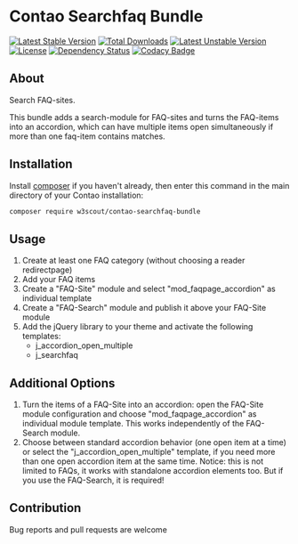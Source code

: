 # Contao Searchfaq Bundle

[![Latest Stable Version](https://poser.pugx.org/w3scout/contao-searchfaq-bundle/v/stable)](https://packagist.org/packages/w3scout/contao-searchfaq-bundle)
[![Total Downloads](https://poser.pugx.org/w3scout/contao-searchfaq-bundle/downloads)](https://packagist.org/packages/w3scout/contao-searchfaq-bundle)
[![Latest Unstable Version](https://poser.pugx.org/w3scout/contao-searchfaq-bundle/v/unstable)](https://packagist.org/packages/w3scout/contao-searchfaq-bundle)
[![License](https://poser.pugx.org/w3scout/contao-searchfaq-bundle/license)](https://packagist.org/packages/w3scout/contao-searchfaq-bundle)
[![Dependency Status](https://www.versioneye.com/user/projects/5ae68b0c0fb24f54332bfabd/badge.svg?style=flat-square)](https://www.versioneye.com/user/projects/5ae68b0c0fb24f54332bfabd)
[![Codacy Badge](https://api.codacy.com/project/badge/Grade/1fb87c1ef5304271a989975fff8887dd)](https://www.codacy.com/app/w3scout/contao-searchfaq-bundle?utm_source=github.com&amp;utm_medium=referral&amp;utm_content=w3scout/contao-searchfaq-bundle&amp;utm_campaign=Badge_Grade)

## About
Search FAQ-sites.

This bundle adds a search-module for FAQ-sites and turns the FAQ-items into an accordion, which can have multiple items open simultaneously if more than one faq-item contains matches.

## Installation
Install [composer](https://getcomposer.org) if you haven't already, then enter this command in the main directory of your Contao installation:
```sh
composer require w3scout/contao-searchfaq-bundle
```
## Usage
1. Create at least one FAQ category (without choosing a reader redirectpage)
2. Add your FAQ items
3. Create a "FAQ-Site" module and select "mod_faqpage_accordion" as individual template
4. Create a "FAQ-Search" module and publish it above your FAQ-Site module
5. Add the jQuery library to your theme and activate the following templates: 
   * j_accordion_open_multiple
   * j_searchfaq

## Additional Options
1. Turn the items of a FAQ-Site into an accordion: open the FAQ-Site module configuration and choose "mod_faqpage_accordion" as individual module template. This works independently of the FAQ-Search module.
2. Choose between standard accordion behavior (one open item at a time) or select the "j_accordion_open_multiple" template, if you need more than one open accordion item at the same time. Notice: this is not limited to FAQs, it works with standalone accordion elements too. But if you use the FAQ-Search, it is required!

## Contribution
Bug reports and pull requests are welcome
